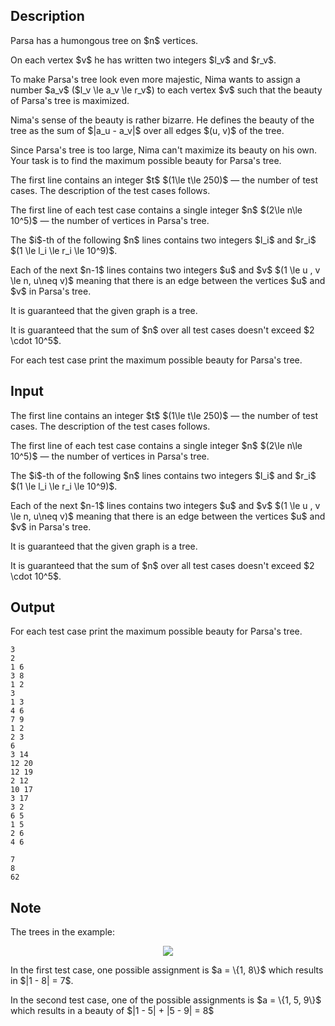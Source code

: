 ## Description

<div><p>Parsa has a humongous tree on $n$ vertices.</p><p>On each vertex $v$ he has written two integers $l_v$ and $r_v$.</p><p>To make Parsa's tree look even more majestic, Nima wants to assign a number $a_v$ ($l_v \le a_v \le r_v$) to each vertex $v$ such that the beauty of Parsa's tree is maximized.</p><p>Nima's sense of the beauty is rather bizarre. He defines the beauty of the tree as the sum of $|a_u - a_v|$ over all edges $(u, v)$ of the tree.</p><p>Since Parsa's tree is too large, Nima can't maximize its beauty on his own. Your task is to find the <span class="tex-font-style-bf">maximum</span> possible beauty for Parsa's tree.</p></div><div class="input-specification"><p>The first line contains an integer $t$ $(1\le t\le 250)$ — the number of test cases. The description of the test cases follows.</p><p>The first line of each test case contains a single integer $n$ $(2\le n\le 10^5)$ — the number of vertices in Parsa's tree.</p><p>The $i$-th of the following $n$ lines contains two integers $l_i$ and $r_i$ $(1 \le l_i \le r_i \le 10^9)$.</p><p>Each of the next $n-1$ lines contains two integers $u$ and $v$ $(1 \le u , v \le n, u\neq v)$ meaning that there is an edge between the vertices $u$ and $v$ in Parsa's tree.</p><p>It is guaranteed that the given graph is a tree.</p><p>It is guaranteed that the sum of $n$ over all test cases doesn't exceed $2 \cdot 10^5$.</p></div><div class="output-specification"><p>For each test case print the <span class="tex-font-style-bf">maximum</span> possible beauty for Parsa's tree.</p></div>

## Input

<p>The first line contains an integer $t$ $(1\le t\le 250)$ — the number of test cases. The description of the test cases follows.</p><p>The first line of each test case contains a single integer $n$ $(2\le n\le 10^5)$ — the number of vertices in Parsa's tree.</p><p>The $i$-th of the following $n$ lines contains two integers $l_i$ and $r_i$ $(1 \le l_i \le r_i \le 10^9)$.</p><p>Each of the next $n-1$ lines contains two integers $u$ and $v$ $(1 \le u , v \le n, u\neq v)$ meaning that there is an edge between the vertices $u$ and $v$ in Parsa's tree.</p><p>It is guaranteed that the given graph is a tree.</p><p>It is guaranteed that the sum of $n$ over all test cases doesn't exceed $2 \cdot 10^5$.</p>

## Output

<p>For each test case print the <span class="tex-font-style-bf">maximum</span> possible beauty for Parsa's tree.</p>





```input1
3
2
1 6
3 8
1 2
3
1 3
4 6
7 9
1 2
2 3
6
3 14
12 20
12 19
2 12
10 17
3 17
3 2
6 5
1 5
2 6
4 6
```




```output1
7
8
62
```



## Note

<p>The trees in the example:</p><center> <img class="tex-graphics" src="file://ILO7H5uS.png" style="max-width: 100.0%;max-height: 100.0%;"> </center><p>In the first test case, one possible assignment is $a = \{1, 8\}$ which results in $|1 - 8| = 7$.</p><p>In the second test case, one of the possible assignments is $a = \{1, 5, 9\}$ which results in a beauty of $|1 - 5| + |5 - 9| = 8$</p>
